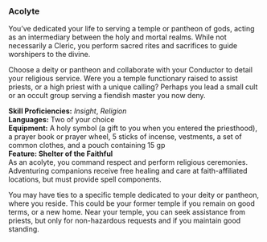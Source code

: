 ### Acolyte

You’ve dedicated your life to serving a temple or pantheon of gods, acting as an intermediary between the holy and mortal realms.
While not necessarily a Cleric, you perform sacred rites and sacrifices to guide worshipers to the divine.

Choose a deity or pantheon and collaborate with your Conductor to detail your religious service.
Were you a temple functionary raised to assist priests, or a high priest with a unique calling?
Perhaps you lead a small cult or an occult group serving a fiendish master you now deny.

**Skill Proficiencies:**
_Insight_, _Religion_
\
**Languages:**
Two of your choice
\
**Equipment:**
A holy symbol (a gift to you when you entered the priesthood), a prayer book or prayer wheel, 5 sticks of incense, vestments, a set of common clothes, and a pouch containing 15 gp
\
**Feature: Shelter of the Faithful** \
As an acolyte, you command respect and perform religious ceremonies.
Adventuring companions receive free healing and care at faith-affiliated locations, but must provide spell components.

You may have ties to a specific temple dedicated to your deity or pantheon, where you reside.
This could be your former temple if you remain on good terms, or a new home.
Near your temple, you can seek assistance from priests, but only for non-hazardous requests and if you maintain good standing.
